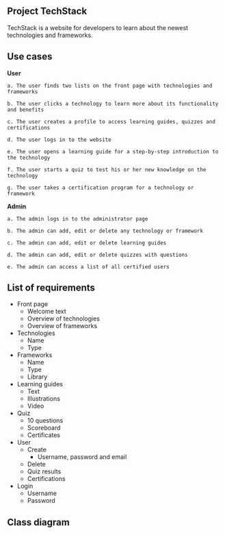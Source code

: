 ## Project TechStack

TechStack is a website for developers to learn about the newest technologies and frameworks.

## Use cases

**User**

    a. The user finds two lists on the front page with technologies and frameworks
    
    b. The user clicks a technology to learn more about its functionality and benefits
    
    c. The user creates a profile to access learning guides, quizzes and certifications
    
    d. The user logs in to the website
    
    e. The user opens a learning guide for a step-by-step introduction to the technology
    
    f. The user starts a quiz to test his or her new knowledge on the technology
    
    g. The user takes a certification program for a technology or framework
    
**Admin**

    a. The admin logs in to the administrator page
    
    b. The admin can add, edit or delete any technology or framework
    
    c. The admin can add, edit or delete learning guides
    
    d. The admin can add, edit or delete quizzes with questions
    
    e. The admin can access a list of all certified users

## List of requirements

- Front page
    - Welcome text
    - Overview of technologies
    - Overview of frameworks
- Technologies
    - Name
    - Type
- Frameworks
    - Name
    - Type
    - Library
- Learning guides
    - Text
    - Illustrations
    - Video
- Quiz
    - 10 questions
    - Scoreboard
    - Certificates
- User
    - Create
        - Username, password and email
    - Delete
    - Quiz results
    - Certifications
- Login
    - Username
    - Password
    
## Class diagram
